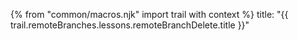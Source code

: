 {% from "common/macros.njk" import trail with context %}
<frontmatter>
title: "{{ trail.remoteBranches.lessons.remoteBranchDelete.title }}"
</frontmatter>

<include src="unit-inPage-asFlat.md" boilerplate />